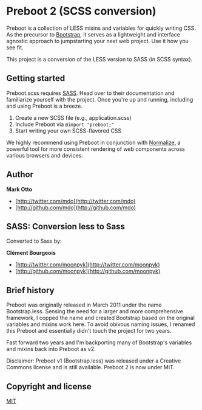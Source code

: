 # Preboot 2 (SCSS conversion)

Preboot is a collection of LESS mixins and variables for quickly writing CSS. As the precursor to [Bootstrap](http://getbootstrap.com), it serves as a lightweight and interface agnostic approach to jumpstarting your next web project. Use it how you see fit.

This project is a conversion of the LESS version to SASS (in SCSS syntax).

## Getting started

Preboot.scss requires [SASS](http://sass-lang.com/). Head over to their documentation and familiarize yourself with the project. Once you're up and running, including and using Preboot is a breeze.

1. Create a new SCSS file (e.g., application.scss)
2. Include Preboot via `@import "preboot;"`
3. Start writing your own SCSS-flavored CSS

We highly recommend using Preboot in conjunction with [Normalize](http://necolas.github.com/normalize.css), a powerful tool for more consistent rendering of web components across various browsers and devices.


## Author

**Mark Otto**

+ [http://twitter.com/mdo](http://twitter.com/mdo)
+ [http://github.com/mdo](http://github.com/mdo)

## SASS: Conversion less to Sass

Converted to Sass by:

**Clément Bourgeois**

+ [http://twitter.com/moonpyk](http://twitter.com/moonpyk)
+ [http://github.com/moonpyk](http://github.com/moonpyk)

## Brief history

Preboot was originally released in March 2011 under the name Bootstrap.less. Sensing the need for a larger and more comprehensive framework, I copped the name and created Bootstrap based on the original variables and mixins work here. To avoid obivous naming issues, I renamed this Preboot and essentially didn't touch the project for two years.

Fast forward two years and I'm backporting many of Bootstrap's variables and mixins back into Preboot as v2.

Disclaimer: Preboot v1 (Bootstrap.less) was released under a Creative Commons license and is still available. Preboot 2 is now under MIT.


## Copyright and license

[MIT](LICENSE.md)
